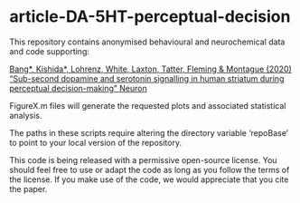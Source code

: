 # article-DA-5HT-perceptual-decision

This repository contains anonymised behavioural and neurochemical data and code supporting:

<a href="https://www.cell.com/neuron/fulltext/S0896-6273(20)30715-7">Bang*, Kishida*, Lohrenz, White, Laxton, Tatter, Fleming & Montague (2020) “Sub-second dopamine and serotonin signalling in human striatum during perceptual decision-making” Neuron</a>

FigureX.m files will generate the requested plots and associated statistical analysis.

The paths in these scripts require altering the directory variable ‘repoBase’ to point to your local version of the repository.

This code is being released with a permissive open-source license. You should feel free to use or adapt the code as long as you follow the terms of the license. If you make use of the code, we would appreciate that you cite the paper.
